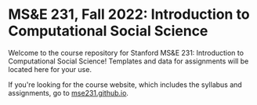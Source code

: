 # MS&E 231, Fall 2022: Introduction to Computational Social Science

Welcome to the course repository for Stanford MS&amp;E 231: Introduction to Computational Social Science! Templates and data for assignments will be located here for your use. 

If you're looking for the course website, which includes the syllabus and assignments, go to [mse231.github.io](https://mse231.github.io).

